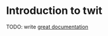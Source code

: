 # Introduction to twit

TODO: write [great documentation](http://jacobian.org/writing/what-to-write/)
